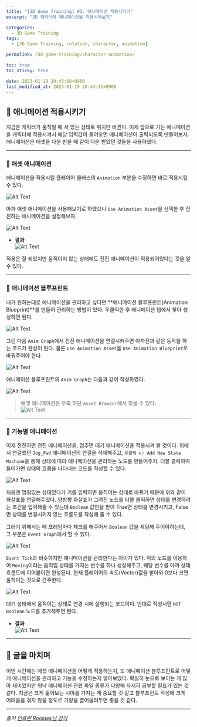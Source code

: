 ```yaml
---
title: "[3D Game Training] #3. 애니메이션 적용시키기"
excerpt: "3D 캐릭터에 애니메이션을 적용시켜보기"

categories:
  - 3D Game Training
tags:
  - [3D Game Training, rotation, character, animation]

permalink: /3d-game-training/character-animation/

toc: true
toc_sticky: true

date: 2023-01-19 20:43:08+0900
last_modified_at: 2023-01-19 20:43:11+0900
---
```


## 👻 애니메이션 적용시키기
지금은 캐릭터가 움직일 때 서 있는 상태로 위치만 바뀐다. 이제 앞으로 가는 애니메이션을 캐릭터에 적용시켜서 해당 입력값이 들어오면 애니메이션이 출력되도록 만들어보자. 애니메이션은 애셋을 다운 받을 때 같이 다운 받았던 것들을 사용하였다.

***

### 🌱 애셋 애니메이션
애니메이션을 적용시킬 플레이어 클래스의 ``` Animation ``` 부분을 수정하면 바로 적용시킬 수 있다.

![Alt Text](/assets/images/posts_img/projects/3d-game-training/character-animation/set-animation-mode.PNG)   

아까 애셋 애니메이션을 사용해보기로 하였으니 ``` Use Animation Asset ```을 선택한 후 전진하는 애니메이션을 설정해보자.

![Alt Text](/assets/images/posts_img/projects/3d-game-training/character-animation/set-animation-mode2.PNG)   

- **결과**   
![Alt Text](/assets/images/posts_img/projects/3d-game-training/character-animation/character-animation.gif)   

적용은 잘 되었지만 움직이지 않는 상태에도 전진 애니메이션이 적용되어있다는 것을 알 수 있다.

***

### 🌱 애니메이션 블루프린트
내가 원하는대로 애니메이션을 관리하고 싶다면 **애니메이션 블루프린트(Animation Blueprint)**를 만들어 관리하는 방법이 있다. 우클릭한 후 애니메이션 탭에서 찾아 생성하면 된다.

![Alt Text](/assets/images/posts_img/projects/3d-game-training/character-animation/animation-blueprint.PNG)   

그런 다음 ``` Anim Graph ```에서 전진 애니메이션을 연결시켜주면 아까전과 같은 동작을 하는 코드가 완성이 된다. 물론 ``` Use Animation Asset ```을 ``` Use Animation Blueprint ```로 바꿔주어야 한다.

![Alt Text](/assets/images/posts_img/projects/3d-game-training/character-animation/set-animation-bp.PNG)   

애니메이션 블루프린트의 ``` Anim Graph ```는 다음과 같이 작성하였다.

![Alt Text](/assets/images/posts_img/projects/3d-game-training/character-animation/anim-graph.PNG)   

> 애셋 애니메이션은 우측 하단 ``` Asset Browser ```에서 찾을 수 있다.   
![Alt Text](/assets/images/posts_img/projects/3d-game-training/character-animation/asset-browser.PNG)   

***

### 🌱 기능별 애니메이션
이제 전진하면 전진 애니메이션을, 멈추면 대기 애니메이션을 적용시켜 볼 것이다. 위에서 연결했던 ``` Jog_Fwd ``` 애니메이션의 연결을 삭제해주고, ``` 우클릭 👉 Add New State Machine ```을 통해 상태에 따라 애니메이션을 관리하는 노드를 만들어주자. 더블 클릭하여 들어가면 상태의 흐름을 나타내는 코드를 작성할 수 있다.

![Alt Text](/assets/images/posts_img/projects/3d-game-training/character-animation/choose-anim.PNG)   

처음엔 멈춰있는 상태였다가 키를 입력하면 움직이는 상태로 바뀌기 때문에 위와 같이 화살표를 연결해주었다. 양방향 화살표가 그려진 노드를 더블 클릭하면 상태를 변경하려는 조건을 입력해줄 수 있는데 ``` Boolean ``` 값만을 받아 True면 상태를 변경시키고, False면 상태를 변경시키지 않는 흐름도를 작성해 줄 수 있다.

그러기 위해서는 매 프레임마다 체크를 해주어서 ``` Boolean ``` 값을 세팅해 주어야하는데, 그 부분은 ``` Event Graph ```에서 할 수 있다.

![Alt Text](/assets/images/posts_img/projects/3d-game-training/character-animation/event-bp.PNG)   

``` Event Tick ```과 비슷하지만 애니메이션을 관리한다는 차이가 있다. 위의 노드를 이용하여 ``` Moving ```이라는 움직임 상태를 가지는 변수를 하나 생성해주고, 해당 변수를 아까 상태 흐름도에 이어붙이면 완성된다. 현재 플레이어의 속도(Vector)값을 받아와 0보다 크면 움직이는 것으로 간주한다.

![Alt Text](/assets/images/posts_img/projects/3d-game-training/character-animation/idle-to-move-bp.PNG)   

대기 상태에서 움직이는 상태로 변경 시에 실행되는 코드이다. 반대로 작성시엔 ``` NOT Boolean ``` 노드를 추가해주면 된다.

- **결과**   
![Alt Text](/assets/images/posts_img/projects/3d-game-training/character-animation/animation-final.gif)   

***

## 👻 글을 마치며
이번 시간에는 애셋 애니메이션을 어떻게 적용하는지, 또 애니메이션 블루프린트로 어떻게 애니메이션을 관리하고 기능을 수정하는지 알아보았다. 확실히 눈으로 보이는 게 많아 재미있지만 워낙 애니메이션 관련 파일 종류가 다양해 자세히 공부할 필요가 있는 것 같다. 지금은 크게 훑어보는 시야를 가지는 게 중요할 것 같고 블루프린트 작성에 크게 어려움을 겪지 않을 정도로 기량을 끌어올려두면 좋을 것 같다.

***

_출처_
_[인프런 Rookies님 강의](https://inf.run/AXLS)_